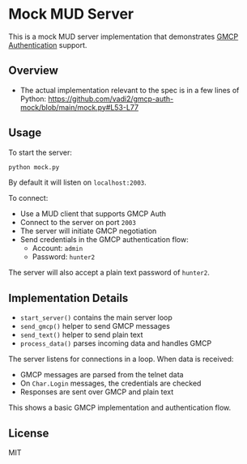 # Mock MUD Server

This is a mock MUD server implementation that demonstrates [GMCP Authentication](https://wiki.mudlet.org/w/Standards:GMCP_Authentication) support.

## Overview

- The actual implementation relevant to the spec is in a few lines of Python: https://github.com/vadi2/gmcp-auth-mock/blob/main/mock.py#L53-L77

## Usage

To start the server:

```bash
python mock.py
```

By default it will listen on `localhost:2003`.

To connect:

- Use a MUD client that supports GMCP Auth
- Connect to the server on port `2003`
- The server will initiate GMCP negotiation
- Send credentials in the GMCP authentication flow:
  - Account: `admin`
  - Password: `hunter2`

The server will also accept a plain text password of `hunter2`.

## Implementation Details

- `start_server()` contains the main server loop
- `send_gmcp()` helper to send GMCP messages
- `send_text()` helper to send plain text
- `process_data()` parses incoming data and handles GMCP

The server listens for connections in a loop. When data is received:

- GMCP messages are parsed from the telnet data
- On `Char.Login` messages, the credentials are checked
- Responses are sent over GMCP and plain text

This shows a basic GMCP implementation and authentication flow.

## License

MIT
